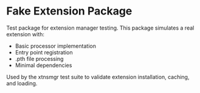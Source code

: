 # Fake Extension Package

Test package for extension manager testing. This package simulates a real extension with:

- Basic processor implementation
- Entry point registration
- .pth file processing
- Minimal dependencies

Used by the xtnsmgr test suite to validate extension installation, caching, and loading.